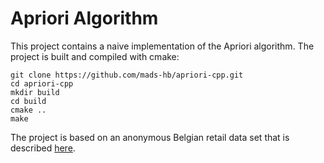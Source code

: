 # Apriori Algorithm
This project contains a naive implementation of the Apriori algorithm. The project is
built and compiled with cmake:
```shell
git clone https://github.com/mads-hb/apriori-cpp.git
cd apriori-cpp
mkdir build
cd build
cmake ..
make
```

The project is based on an anonymous Belgian retail data set that is described 
[here](http://fimi.uantwerpen.be/data/retail.pdf).